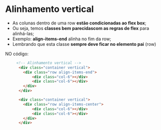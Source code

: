 # Alinhamento vertical
- As colunas dentro de uma row **estão condicionadas ao flex box**;
- Ou seja, temos **classes bem parecidascom as regras de flex** para alinhá-las;
- Exemplo: **align-items-end** alinha no fim da row;
- Lembrando que esta classe **sempre deve ficar no elemento pai** (row)

NO código:
~~~html
     <!-- Alinhamento vertical -->
      <div class="container vertical">
        <div class="row align-items-end">
            <div class="col-6"></div>
            <div class="col-6"></div>
        </div>
      </div>

      <div class="container vertical">
        <div class="row align-items-center">
            <div class="col-6"></div>
            <div class="col-6"></div>
        </div>
      </div>
~~~